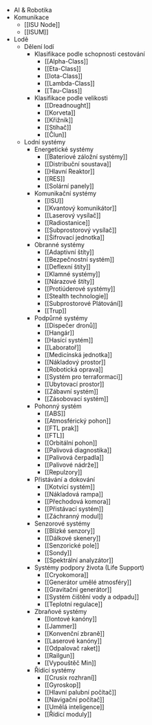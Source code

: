 * AI & Robotika
* Komunikace
    * [[ISU Node]]
    * [[ISUM]]
* Lodě
  * Dělení lodí
    * Klasifikace podle schopnosti cestování
        * [[Alpha-Class]]
        * [[Eta-Class]]
        * [[Iota-Class]]
        * [[Lambda-Class]]
        * [[Tau-Class]]
    * Klasifikace podle velikosti
        * [[Dreadnought]]
        * [[Korveta]]
        * [[Křižník]]
        * [[Stíhač]]
        * [[Člun]]
  * Lodní systémy
    * Energetické systémy
        * [[Bateriové záložní systémy]]
        * [[Distribuční soustava]]
        * [[Hlavní Reaktor]]
        * [[RES]]
        * [[Solární panely]]
    * Komunikační systémy
        * [[ISU]]
        * [[Kvantový komunikátor]]
        * [[Laserový vysílač]]
        * [[Radiostanice]]
        * [[Subprostorový vysílač]]
        * [[Šifrovací jednotka]]
    * Obranné systémy
        * [[Adaptivní štíty]]
        * [[Bezpečnostní systém]]
        * [[Deflexní štíty]]
        * [[Klamné systémy]]
        * [[Nárazové štíty]]
        * [[Protiúderové systémy]]
        * [[Stealth technologie]]
        * [[Subprostorové Plátování]]
        * [[Trup]]
    * Podpůrné systémy
        * [[Dispečer dronů]]
        * [[Hangár]]
        * [[Hasící systém]]
        * [[Laboratoř]]
        * [[Medicínská jednotka]]
        * [[Nákladový prostor]]
        * [[Robotická oprava]]
        * [[Systém pro terraformaci]]
        * [[Ubytovací prostor]]
        * [[Zábavní systém]]
        * [[Zásobovací systém]]
    * Pohonný systém
        * [[ABS]]
        * [[Atmosférický pohon]]
        * [[FTL prak]]
        * [[FTL]]
        * [[Orbitální pohon]]
        * [[Palivová diagnostika]]
        * [[Palivová čerpadla]]
        * [[Palivové nádrže]]
        * [[Repulzory]]
    * Přistávání a dokování
        * [[Kotvící systém]]
        * [[Nákladová rampa]]
        * [[Přechodová komora]]
        * [[Přistávací systém]]
        * [[Záchranný modul]]
    * Senzorové systémy
        * [[Blízké senzory]]
        * [[Dálkové skenery]]
        * [[Senzorické pole]]
        * [[Sondy]]
        * [[Spektrální analyzátor]]
    * Systémy podpory života (Life Support)
        * [[Cryokomora]]
        * [[Generátor umělé atmosféry]]
        * [[Gravitační generátor]]
        * [[Systém čištění vody a odpadu]]
        * [[Teplotní regulace]]
    * Zbraňové systémy
        * [[Iontové kanóny]]
        * [[Jammer]]
        * [[Konvenční zbraně]]
        * [[Laserové kanóny]]
        * [[Odpalovač raket]]
        * [[Railgun]]
        * [[Vypouštěč Min]]
    * Řídící systémy
        * [[Crusix rozhraní]]
        * [[Gyroskop]]
        * [[Hlavní palubní počítač]]
        * [[Navigační počítač]]
        * [[Umělá inteligence]]
        * [[Řídicí moduly]]